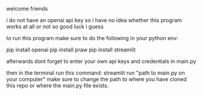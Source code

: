 welcome friends

i do not have an openai api key so i have no idea whether this program works at all or not
so good luck i guess

to run this program make sure to do the following in your python env:

pip install openai
pip install praw
pip install streamlit


afterwards dont forget to enter your own api keys and credentials in main.py

then in the terminal run this command: streamlit run "path to main.py on your computer"
make sure to change the path to where you have cloned this repo or where the main.py file exists.
